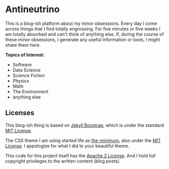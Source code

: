 # Antineutrino

This is a blog-ish platform about my minor obsessions. Every day I come across things that I find totally engrossing. For five minutes or five weeks I am totally absorbed and can't think of anything else. If, during the course of these minor obsessions, I generate any useful information or tools, I might share them here.

**Topics of Interest:**

* Software
* Data Science
* Science Fiction
* Physics
* Math
* The Environment
* anything else


## Licenses

This blog-ish thing is based on [Jekyll Boostrap](http://jekyllbootstrap.com), which is under the standard [MIT License](http://opensource.org/licenses/MIT).

The CSS theme I am using started life as [the-minimum](http://themes.jekyllbootstrap.com/preview/the-minimum/), also under the [MIT License](http://opensource.org/licenses/MIT). I appologize for what I did to your beautiful theme.

This code for this project itself has the [Apache 2 License](https://github.com/theJollySin/thejollysin.github.io/blob/master/LICENSE). And I hold full copyright privileges to the written content (blog posts).  
